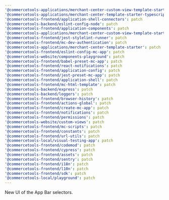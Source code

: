 ```yaml
---
'@commercetools-applications/merchant-center-custom-view-template-starter-typescript': patch
'@commercetools-applications/merchant-center-template-starter-typescript': patch
'@commercetools-frontend/application-shell-connectors': patch
'@commercetools-backend/eslint-config-node': patch
'@commercetools-frontend/application-components': patch
'@commercetools-applications/merchant-center-custom-view-template-starter': patch
'@commercetools-frontend/jest-stylelint-runner': patch
'@commercetools-frontend/mc-dev-authentication': patch
'@commercetools-applications/merchant-center-template-starter': patch
'@commercetools-frontend/eslint-config-mc-app': patch
'@commercetools-website/components-playground': patch
'@commercetools-frontend/babel-preset-mc-app': patch
'@commercetools-frontend/react-notifications': patch
'@commercetools-frontend/application-config': patch
'@commercetools-frontend/jest-preset-mc-app': patch
'@commercetools-frontend/application-shell': patch
'@commercetools-frontend/mc-html-template': patch
'@commercetools-backend/express': patch
'@commercetools-backend/loggers': patch
'@commercetools-frontend/browser-history': patch
'@commercetools-frontend/actions-global': patch
'@commercetools-frontend/create-mc-app': patch
'@commercetools-frontend/notifications': patch
'@commercetools-frontend/permissions': patch
'@commercetools-website/custom-views': patch
'@commercetools-frontend/mc-scripts': patch
'@commercetools-frontend/constants': patch
'@commercetools-frontend/url-utils': patch
'@commercetools-local/visual-testing-app': patch
'@commercetools-frontend/codemod': patch
'@commercetools-frontend/cypress': patch
'@commercetools-frontend/assets': patch
'@commercetools-frontend/sentry': patch
'@commercetools-frontend/i18n': patch
'@commercetools-frontend/l10n': patch
'@commercetools-frontend/sdk': patch
'@commercetools-local/playground': patch
---
```


New UI of the App Bar selectors.
